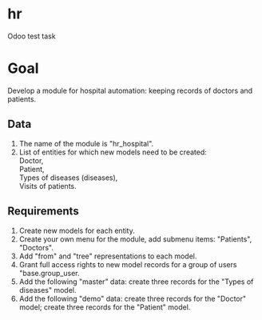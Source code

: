 # hr
Odoo test task

# Goal  
Develop a module for hospital automation: keeping records of doctors and patients.  

## Data  
1) The name of the module is "hr_hospital".  
2) List of entities for which new models need to be created:  
Doctor,  
Patient,  
Types of diseases (diseases),  
Visits of patients.  

## Requirements  
1) Create new models for each entity.  
2) Create your own menu for the module, add submenu items: "Patients", "Doctors".  
3) Add "from" and "tree" representations to each model.  
4) Grant full access rights to new model records for a group of users "base.group_user.  
5) Add the following "master" data: create three records for the "Types of diseases" model.  
6) Add the following "demo" data: create three records for the "Doctor" model;  create three records for the "Patient" model.  
